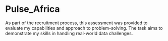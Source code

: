 # Pulse_Africa
As part of the recruitment process, this assessment was provided to evaluate my capabilities and approach to problem-solving. The task aims to demonstrate my skills in handling real-world data challenges.
